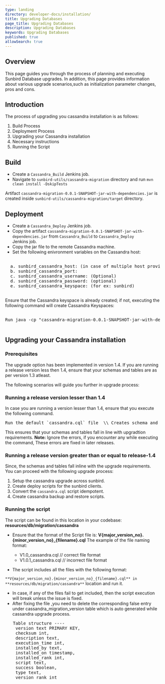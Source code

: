 ```yaml
---
type: landing
directory: developer-docs/installation/
title: Upgrading Databases
page_title: Upgrading Databases
description: Upgrading Databases
keywords: Upgrading Databases
published: true
allowSearch: true
---
```

## Overview 
This page guides you through the process of planning and executing Sunbird Database upgrades. In addition, this page provides information about various upgrade scenarios,such as initialization parameter changes, pros and cons.

## Introduction

The process of upgrading you cassandra installation is as follows:
  
  1. Build Process
  2. Deployment Process
  3. Upgrading your Cassandra installation  
  4. Necessary instructions 
  5. Running the Script

## Build

* Create a `Cassandra_Build` Jenkins job. 
* Navigate to `sunbird-utils/cassandra-migration` directory and run `mvn clean install -DskipTests`

Artifact `cassandra-migration-0.0.1-SNAPSHOT-jar-with-dependencies.jar` is created inside `sunbird-utils/cassandra-migration/target` directory.

## Deployment

* Create a `Cassandra_Deploy` Jenkins job. 
* Copy the artifact `cassandra-migration-0.0.1-SNAPSHOT-jar-with-dependencies.jar`  from  `Cassandra_Build` to `Cassandra_Deploy`     
  Jenkins job.
* Copy the jar file to the remote Cassandra machine. 
* Set the following enivronment variables on the Cassandra host:

<pre>

  a. sunbird_cassandra_host: (in case of multiple host provide the value comma separated) 
  b. sunbird_cassandra_port: 
  c. sunbird_cassandra_username: (Optional) 
  d. sunbird_cassandra_password: (optional) 
  e. sunbird_cassandra_keyspace: (for ex: sunbird)

</pre>

Ensure that the Cassandra keyspace is already created; if not, executing the following command will create Cassandra Keyspaces:

<pre>

Run java -cp "cassandra-migration-0.0.1-SNAPSHOT-jar-with-dependencies.jar com.contrastsecurity.cassandra.migration.utils.MigrationScriptEntryPoint` on your remote cassandra machine.

</pre>

## Upgrading your Cassandra installation 

### Prerequisites 

The upgrade option has been implemented in version 1.4. If you are running a release version less then 1.4, ensure that your schemas and tables are as per version 1.3 atleast.

The following scenarios will guide you further in upgrade process: 

### Running a release version lesser than 1.4

In case you are running a version lesser than 1.4, ensure that you execute the following command.
<pre>
Run the default `cassandra.cql` file  \\ Creates schema and tables until release-1.3. 
</pre>
This ensures that your schemas and tables fall in line with upgradtion requirements. 
**Note:** Ignore the errors, if you encounter any while executing the command, These errors are fixed in later releases. 

### Running a release version greater than or equal to release-1.4 

Since, the schemas and tables fall inline with the upgrade requirements. 
You can proceed with the following upgrade process:  

1) Setup the cassandra upgrade across sunbird. 
2) Create deploy scripts for the sunbird clients.
3) Convert the `cassandra.cql` script idempotent.
4) Create cassandra backup and restore scripts.

### Running the script

The script can be found in this location in your codebase: **resources/db/migration/cassandra**

- Ensure that the format of the Script file is: **V{major_version_no}.{minor_version_no}_{filename}.cql**
  The example of the file naming format:     
     
     - V1.0_cassandra.cql // correct file format
     - V1.0.1_cassandra.cql // incorrect file format 

- The script includes all the files with the following format:

`**V{major_version_no}.{minor_version_no}_{filename}.cql** in **resources/db/migration/cassandra**` location and run it. 

- In case, if any of the files fail to get included, then the script execution will break unless the issue is fixed.
- After fixing the file ,you need to delete the corresponding false entry under cassandra_migration_version table which is auto generated while cassandra upgrade process.
<pre>
   Table structure ----
    version text PRIMARY KEY,
    checksum int,
    description text,
    execution_time int,
    installed_by text,
    installed_on timestamp,
    installed_rank int,
    script text,
    success boolean,
    type text,
    version_rank int
</pre>

